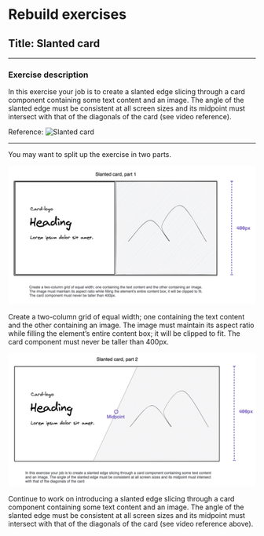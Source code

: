 # Rebuild exercises

## Title: Slanted card

---

### Exercise description

In this exercise your job is to create a slanted edge slicing through a card component containing some text content and an image. The angle of the slanted edge must be consistent at all screen sizes and its midpoint must intersect with that of the diagonals of the card (see video reference).

Reference:
![Slanted card](slanted-card.gif "slanted card reference")

---

You may want to split up the exercise in two parts.

![Slanted card part 1](slanted-1.jpg "slanted card part 1")

Create a two-column grid of equal width; one containing the text content and the other containing an image. The image must maintain its aspect ratio while filling the element’s entire content box; it will be clipped to fit. The card component must never be taller than 400px.

![Slanted card part 2](slanted-2.jpg "slanted card part 2")

Continue to work on introducing a slanted edge slicing through a card component containing some text content and an image. The angle of the slanted edge must be consistent at all screen sizes and its midpoint must intersect with that of the diagonals of the card (see video reference above).
